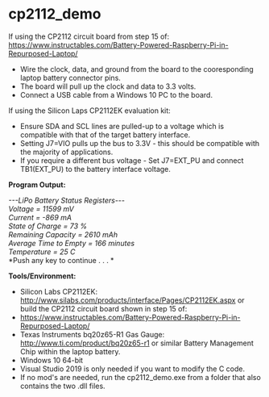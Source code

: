 cp2112_demo
===========
If using the CP2112 circuit board from step 15 of: https://www.instructables.com/Battery-Powered-Raspberry-Pi-in-Repurposed-Laptop/ 
* Wire the clock, data, and ground from the board to the cooresponding laptop battery connector pins. 
* The board will pull up the clock and data to 3.3 volts.
* Connect a USB cable from a Windows 10 PC to the board. 

If using the Silicon Laps CP2112EK evaluation kit:
* Ensure SDA and SCL lines are pulled-up to a voltage which is compatible with that of the target battery interface.
* Setting J7=VIO pulls up the bus to 3.3V - this should be compatible with the majority of applications.
* If you require a different bus voltage - Set J7=EXT_PU and connect TB1(EXT_PU) to the battery interface voltage.

**Program Output:**  

*---LiPo Battery Status Registers---*   
*Voltage = 11599 mV*  
*Current = -869 mA*  
*State of Charge = 73 %*  
*Remaining Capacity = 2610 mAh*  
*Average Time to Empty = 166 minutes*  
*Temperature = 25 C*  
*Push any key to continue . . . *  

**Tools/Environment:**  
- Silicon Labs CP2112EK: http://www.silabs.com/products/interface/Pages/CP2112EK.aspx or build the CP2112 circuit board shown in step 15 of:
- https://www.instructables.com/Battery-Powered-Raspberry-Pi-in-Repurposed-Laptop/
- Texas Instruments bq20z65-R1 Gas Gauge: http://www.ti.com/product/bq20z65-r1 or similar Battery Management Chip within the laptop battery.
- Windows 10 64-bit  
- Visual Studio 2019 is only needed if you want to modify the C code. 
- If no mod's are needed, run the cp2112_demo.exe from a folder that also contains the two .dll files.

